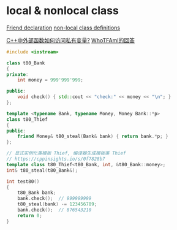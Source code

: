 # local & nonlocal class

[Friend declaration](https://en.cppreference.com/w/cpp/language/friend)
[non-local class definitions](https://stackoverflow.com/questions/38280711/friend-function-in-class-definition-only-allowed-in-non-local-class-definitions)

[C++中外部函数如何访问私有变量?](https://www.zhihu.com/question/521898260)
[WhoTFAmI的回答](https://www.zhihu.com/question/521898260/answer/2394522797)

```cpp
#include <iostream>

class t80_Bank
{
private:
    int money = 999'999'999;

public:
    void check() { std::cout << "check:" << money << "\n"; }
};

template <typename Bank, typename Money, Money Bank::*p>
class t80_Thief
{
public:
    friend Money& t80_steal(Bank& bank) { return bank.*p; }
};

// 显式实例化类模板 Thief, 编译器生成模板类 Thief
// https://cppinsights.io/s/0f7828b7
template class t80_Thief<t80_Bank, int, &t80_Bank::money>;
int& t80_steal(t80_Bank&);

int test80()
{
    t80_Bank bank;
    bank.check();  // 999999999
    t80_steal(bank) -= 123456789;
    bank.check();  // 876543210
    return 0;
}
```
